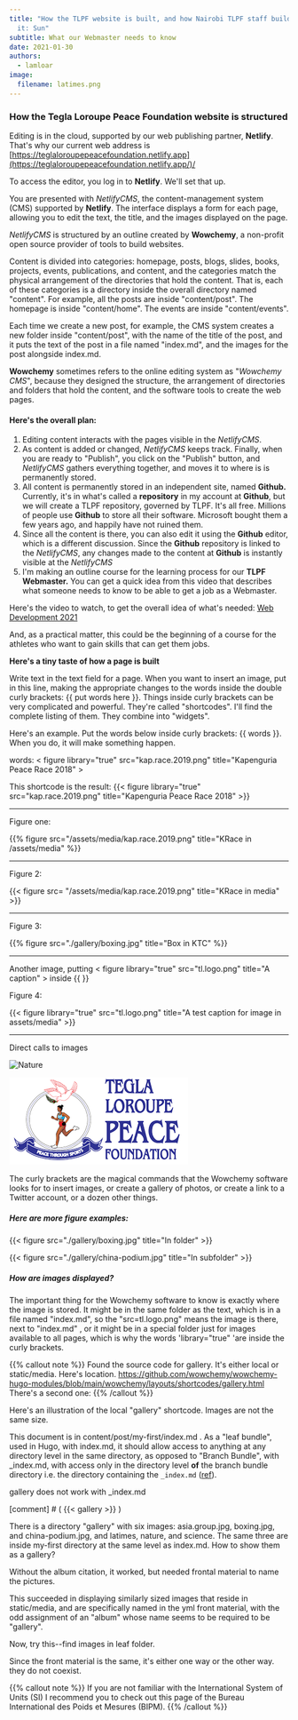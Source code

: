 ```yaml
---
title: "How the TLPF website is built, and how Nairobi TLPF staff build and edit
  it: Sun"
subtitle: What our Webmaster needs to know
date: 2021-01-30
authors:
  - lamloar
image:
  filename: latimes.png
---
```

### How the **Tegla Loroupe Peace Foundation** website is structured

Editing is in the cloud, supported by our web publishing partner, **Netlify**. That's why our current web address is [https://teglaloroupepeacefoundation.netlify.app](https://teglaloroupepeacefoundation.netlify.app/)/

To access the editor, you log in to **Netlify**.  We'll set that up.

You are presented with *NetlifyCMS*, the content-management system  (CMS) supported by **Netlify**.  The interface displays a form for each page, allowing you to edit the text, the title, and the images displayed on the page.

*NetlifyCMS* is structured by an outline created by **Wowchemy**, a non-profit open source provider of tools to build websites.

Content is divided into categories: homepage, posts, blogs, slides, books, projects, events, publications, and content, and the categories match the physical arrangement of the directories that hold the content.  That is, each of these categories is a directory inside the overall directory named "content".  For example, all the posts are inside "content/post".  The homepage is inside "content/home". The events are inside "content/events".

Each time we create a new post, for example, the CMS system creates a new folder inside "content/post", with the name of the title of the post, and it puts the text of the post in a file named "index.md", and the images for the post alongside index.md.

**Wowchemy** sometimes refers to the online editing system as "*Wowchemy CMS*", because they designed the structure, the arrangement of directories and folders that hold the content, and the software tools to create the web pages.

#### Here's the overall plan:

1. Editing content interacts with the pages visible in the *NetlifyCMS*.
2. As content is added or changed, *NetlifyCMS* keeps track. Finally, when you are ready to "Publish", you click on the "Publish" button, and *NetlifyCMS* gathers everything together, and moves it to where is is permanently stored.
3. All content is permanently stored in an independent site, named **Github.** Currently, it's in what's called a **repository** in my account at **Github**, but we will create a TLPF repository, governed by TLPF. It's all free.  Millions of people use **Github** to store all their software. Microsoft bought them a few years ago, and happily have not ruined them.
4. Since all the content is there, you can also edit it using the **Github** editor, which is a different discussion.  Since the **Github** repository is linked to the *NetlifyCMS*, any changes made to the content at **Github** is instantly visible at the *NetlifyCMS*
5. I'm making an outline course for the learning process for our **TLPF Webmaster.** You can get a quick idea from this video that describes what someone needs to know to be able to get a job as a Webmaster.

Here's the video to watch, to get the overall idea of what's needed: [Web Development 2021](https://www.youtube.com/watch?v=VfGW0Qiy2I0&ab_channel=TraversyMedia)

And, as a practical matter, this could be the beginning of a course for the athletes who want to gain skills that can get them jobs.

**Here's a tiny taste of how a page is built**

Write text in the text field for a page.  When you want to insert an image, put in this line, making the appropriate changes to the words inside the double curly brackets: {{ put words here  }}. Things  inside curly brackets can be very complicated and powerful.  They're called "shortcodes".   I'll find the complete listing of them.  They combine into "widgets".

Here's an  example. Put the words below inside curly brackets: {{ words }}. When you do, it will make something happen.

words: < figure library="true" src="kap.race.2019.png" title="Kapenguria Peace Race 2018" >

This shortcode is the result: {{< figure library="true" src="kap.race.2019.png" title="Kapenguria Peace Race 2018" >}}
<hr>

Figure one: 

{{% figure src="/assets/media/kap.race.2019.png"  title="KRace in /assets/media"  %}}

<hr>
  
Figure 2: 

{{< figure src= "/assets/media/kap.race.2019.png" title="KRace in media" >}}

 <hr>
Figure 3:  

{{% figure src="./gallery/boxing.jpg" title="Box in KTC" %}}

<hr>

Another  image, putting < figure library="true" src="tl.logo.png" title="A caption" > inside {{ }}

Figure 4: 

{{< figure library="true" src="tl.logo.png" title="A test caption for image in assets/media" >}}

<hr>
Direct calls to images


![Nature](./gallery/nature.png "Nature")

![tl.logo](/assets/media/tl.logo.png)

The curly brackets are the magical commands that the Wowchemy software looks for to insert images, or create a gallery of photos, or create a link to a Twitter account, or a dozen other things.

##### Here are more figure examples:

{{< figure src="./gallery/boxing.jpg" title="In folder" >}}

{{< figure src="./gallery/china-podium.jpg" title="In subfolder" >}}



##### How are images displayed?

The important thing for the Wowchemy software to know is exactly where the image is stored. It might be in the same folder as the text, which is in a file named "index.md", so the "src=tl.logo.png" means the image is there, next to "index.md" , or it might be in a special folder just for images available to all pages, which is why the words 'library="true" 'are inside the curly brackets.

{{% callout note %}} Found the source code for gallery. It's either local or static/media. Here's location. https://github.com/wowchemy/wowchemy-hugo-modules/blob/main/wowchemy/layouts/shortcodes/gallery.html There's a second one: {{% /callout %}}

Here's an  illustration of the local "gallery" shortcode.  Images  are not the same size.

This document is in content/post/my-first/index.md . As a "leaf bundle", used in Hugo, with index.md, it should allow access to anything at any directory level in the same directory, as opposed  to "Branch Bundle", with _index.md, with access only in the directory level **of** the branch bundle directory i.e. the directory containing the `_index.md` ([ref](https://discourse.gohugo.io/t/question-about-content-folder-structure/11822/4?u=kaushalmodi)). 

gallery does not work with _index.md

[comment] # ( {{< gallery >}} )

There is a directory "gallery" with six  images:  asia.group.jpg, boxing.jpg, and china-podium.jpg, and latimes, nature, and science.  The same three  are inside my-first directory at the same level as index.md.  How to show them  as a gallery?

Without the album citation, it worked, but needed frontal material  to name  the pictures.

This succeeded in displaying similarly sized images that reside in static/media, and are specifically named in the yml front material, with the odd assignment of an "album" whose name seems to be required to be "gallery".

Now, try this--find images in leaf folder.

Since the front material is the  same, it's either one way or the other way. they do not coexist.

{{% callout note %}} If you are not familiar with the International System of Units (SI) I recommend you to check out this page of the Bureau International des Poids et Mesures (BIPM). {{% /callout %}}
